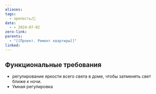 ```yaml
---
aliases: 
tags:
  - зрелость/🌱
date:
  - - 2024-07-02
zero-link: 
parents:
  - "[[Проект. Ремонт квартиры]]"
linked:
---
```


## Функциональные требования
- регулирование яркости всего света в доме, чтобы затменять свет ближе к ночи.
- Умная регулировка 